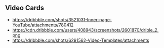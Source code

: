 ## Video Cards
* https://dribbble.com/shots/3521031-Inner-page-YouTube/attachments/780412
* https://cdn.dribbble.com/users/408943/screenshots/2601870/drible_2.png
* https://dribbble.com/shots/6291562-Video-Templates/attachments
